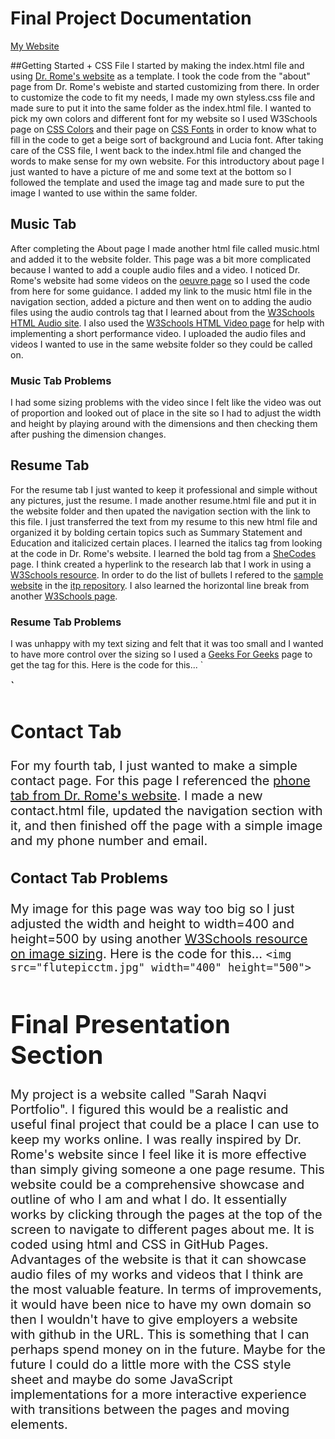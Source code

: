 # Final Project Documentation
[My Website](https://sarnaqvi.github.io)

##Getting Started + CSS File
I started by making the index.html file and using [Dr. Rome's website](https://racheldevorah.studio) as a template. I took the code from the "about" page from Dr. Rome's webiste and started customizing from there. In order to customize the code to fit my needs, I made my own styless.css file and made sure to put it into the same folder as the index.html file. I wanted to pick my own colors and different font for my website so I used W3Schools page on [CSS Colors](https://www.w3schools.com/cssref/css_colors.php) and their page on [CSS Fonts](https://www.w3schools.com/css/css_font.asp) in order to know what to fill in the code to get a beige sort of background and Lucia font. After taking care of the CSS file, I went back to the index.html file and changed the words to make sense for my own website. For this introductory about page I just wanted to have a picture of me and some text at the bottom so I followed the template and used the image tag and made sure to put the image I wanted to use within the same folder. 
## Music Tab
After completing the About page I made another html file called music.html and added it to the website folder. This page was a bit more complicated because I wanted to add a couple audio files and a video. I noticed Dr. Rome's website had some videos on the [oeuvre page](https://racheldevorah.studio/oeuvre/) so I used the code from here for some guidance. I added my link to the music html file in the navigation section, added a picture and then went on to adding the audio files using the audio controls tag that I learned about from the [W3Schools HTML Audio site](https://www.w3schools.com/html/html5_audio.asp). I also used the [W3Schools HTML Video page](https://www.w3schools.com/html/html5_video.asp) for help with implementing a short performance video. I uploaded the audio files and videos I wanted to use in the same website folder so they could be called on. 

### Music Tab Problems
I had some sizing problems with the video since I felt like the video was out of proportion and looked out of place in the site so I had to adjust the width and height by playing around with the dimensions and then checking them after pushing the dimension changes. 

## Resume Tab
For the resume tab I just wanted to keep it professional and simple without any pictures, just the resume. I made another resume.html file and put it in the website folder and then upated the navigation section with the link to this file. I just transferred the text from my resume to this new html file and organized it by bolding certain topics such as Summary Statement and Education and italicized certain places. I learned the italics tag from looking at the code in Dr. Rome's website. I learned the bold tag from a [SheCodes](https://www.shecodes.io/athena/9207-making-text-bold-in-html#:~:text=To%20make%20text%20bold%20in%20HTML%2C%20you%20can%20use%20the,the%20text%20inside%20them%20bold.) page. I think created a hyperlink to the research lab that I work in using a [W3Schools resource](https://www.w3schools.com/html/html_links.asp). In order to do the list of bullets I refered to the [sample website](https://rdwrome.github.io/) in the [itp repository](https://github.com/rdwrome/261sp25/blob/main/07HTML%26CSS/README.md). I also learned the horizontal line break from another [W3Schools page](https://www.w3schools.com/tags/tag_hr.asp). 

### Resume Tab Problems
I was unhappy with my text sizing and felt that it was too small and I wanted to have more control over the sizing so I used a [Geeks For Geeks](https://www.geeksforgeeks.org/how-to-change-the-font-size-in-html/) page to get the tag for this. Here is the code for this...
`
<div style="font-size: 20px;">
`

## Contact Tab
For my fourth tab, I just wanted to make a simple contact page. For this page I referenced the [phone tab from Dr. Rome's website](https://racheldevorah.studio/).  I made a new contact.html file, updated the navigation section with it, and then finished off the page with a simple image and my phone number and email. 

### Contact Tab Problems
My image for this page was way too big so I just adjusted the width and height to width=400 and height=500 by using another [W3Schools resource on image sizing](https://www.w3schools.com/tags/att_img_width.asp). Here is the code for this...
`
<img src="flutepicctm.jpg" width="400" height="500">
`

# Final Presentation Section
My project is a website called "Sarah Naqvi Portfolio". 
I figured this would be a realistic and useful final project that could be a place I can use to keep my works online. I was really inspired by Dr. Rome's website since I feel like it is more effective than simply giving someone a one page resume. This website could be a comprehensive showcase and outline of who I am and what I do. It essentially works by clicking through the pages at the top of the screen to navigate to different pages about me. It is coded using html and CSS in GitHub Pages. Advantages of the website is that it can showcase audio files of my works and videos that I think are the most valuable feature. In terms of improvements, it would have been nice to have my own domain so then I wouldn't have to give employers a website with github in the URL. This is something that I can perhaps spend money on in the future. Maybe for the future I could do a little more with the CSS style sheet and maybe do some JavaScript implementations for a more interactive experience with transitions between the pages and moving elements. 
